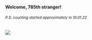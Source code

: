 #### Welcome, 785th stranger!

###### <sup>P.S. counting started approximately in 10.01.22</sup>

<img src="https://kraftwerk28.pp.ua/vcnt.png"></img>
